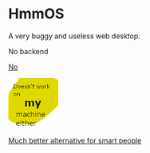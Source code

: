 # HmmOS
A very buggy and useless web desktop.

No backend

[No](https://electogenius.github.io/HmmOS)

![woops](woops.png)

[Much better alternative for smart people](https://github.com/liimee/another-nothing)
